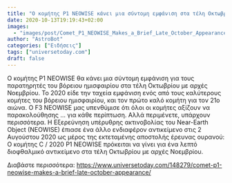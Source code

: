 ```yaml
---
title: "Ο κομήτης P1 NEOWISE κάνει μια σύντομη εμφάνιση στα τέλη Οκτωβρίου"
date: 2020-10-13T19:19:43+02:00
images:
  - "images/post/Comet_P1_NEOWISE_Makes_a_Brief_Late_October_Appearance.jpg"
author: "AstroBot"
categories: ["Ειδήσεις"]
tags: ["universetoday.com"]
draft: false
---
```


Ο κομήτης P1 NEOWISE θα κάνει μια σύντομη εμφάνιση για τους παρατηρητές του βόρειου ημισφαιρίου στα τέλη Οκτωβρίου με αρχές Νοεμβρίου. Το 2020 είδε την ταχεία εμφάνιση ενός από τους καλύτερους κομήτες του βόρειου ημισφαιρίου, και τον πρώτο καλό κομήτη για τον 21ο αιώνα. Ο F3 NEOWISE μας υπενθύμισε ότι όλοι οι κομήτες αξίζουν να παρακολούθησης ... για κάθε περίπτωση. Αλλά περιμένετε, υπάρχουν περισσότερα. Η Εξερεύνηση υπέρυθρης ακτινοβολίας του Near-Earth Object (NEOWISE) έπιασε ένα άλλο ενδιαφέρον αντικείμενο στις 2 Αυγούστου 2020 ως μέρος της εκτεταμένης αποστολής έρευνας ουρανού: Ο κομήτης C / 2020 P1 NEOWISE πρόκειται να γίνει για ένα λεπτό διοφθαλμικό αντικείμενο στα τέλη Οκτωβρίου με αρχές Νοεμβρίου.

Διαβάστε περισσότερα: https://www.universetoday.com/148279/comet-p1-neowise-makes-a-brief-late-october-appearance/

